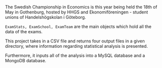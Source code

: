 The Swedish Championship in Economics is this year being held the 18th of May in Gothenburg, hosted by HHGS and Ekonomiföreningen - student unions of Handelshögskolan i Göteborg.

<code>ExamStats, ExamSchool, ExamTeam</code> are the main objects which hold all the data of the exams. 

This project takes in a CSV file and returns four output files in a given directory, where information regarding statistical analysis is presented.

Furthermore, it inputs all of the analysis into a MySQL database and a MongoDB database.